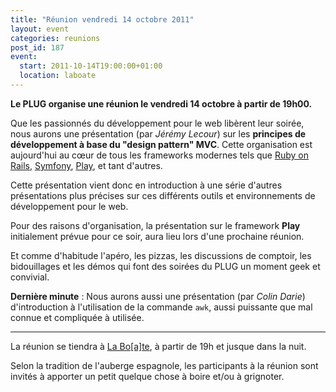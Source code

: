 ```yaml
---
title: "Réunion vendredi 14 octobre 2011"
layout: event
categories: reunions
post_id: 187
event:
  start: 2011-10-14T19:00:00+01:00
  location: laboate
---
```

**Le PLUG organise une réunion le vendredi 14 octobre à partir de 19h00.**

Que les passionnés du développement pour le web libèrent leur soirée, nous aurons une présentation (par _Jérémy Lecour_) sur les **principes de développement à base du "design pattern" MVC**. Cette organisation est aujourd'hui au cœur de tous les frameworks modernes tels que [Ruby on Rails](http://rubyonrails.org), [Symfony](http://symfony.com), [Play](http://www.playframework.org/), et tant d'autres.

Cette présentation vient donc en introduction à une série d'autres présentations plus précises sur ces différents outils et environnements de développement pour le web.

Pour des raisons d'organisation, la présentation sur le framework **Play** initialement prévue pour ce soir, aura lieu lors d'une prochaine réunion.

Et comme d'habitude l'apéro, les pizzas, les discussions de comptoir, les bidouillages et les démos qui font des soirées du PLUG un moment geek et convivial.

**Dernière minute** : Nous aurons aussi une présentation (par _Colin Darie_) d'introduction à l'utilisation de la commande `awk`, aussi puissante que mal connue et compliquée à utilisée.

----
La réunion se tiendra à [La Bo\[a\]te](http://laboate.com/), à partir de 19h et jusque dans la nuit.

Selon la tradition de l'auberge espagnole, les participants à la réunion sont invités à apporter un petit quelque chose à boire et/ou à grignoter.
